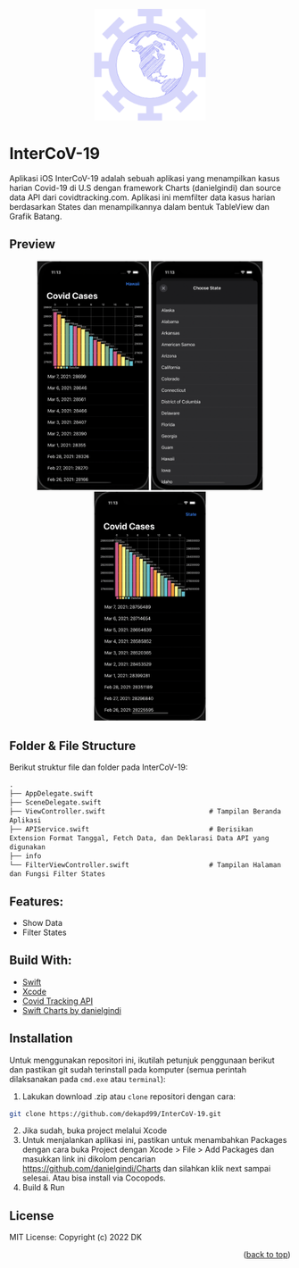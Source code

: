 <!-- ABOUT THE PROJECT -->
<p align="center">
  <a href="#" target="_blank"><img src="InterCoV-19.png" width="200"></a>
</p>

# InterCoV-19
Aplikasi iOS InterCoV-19 adalah sebuah aplikasi yang menampilkan kasus harian Covid-19 di U.S dengan framework Charts (danielgindi) dan source data API dari covidtracking.com. Aplikasi ini memfilter data kasus harian berdasarkan States dan menampilkannya dalam bentuk TableView dan Grafik Batang.

## Preview
<p align="center">
    <a href="#" target="_blank"><img src="1.png" width="200"></a>
    <a href="#" target="_blank"><img src="2.png" width="200"></a>
    <a href="#" target="_blank"><img src="3.png" width="200"></a>
</p>

<!-- ABOUT THE FILE & FOLDER STRUCTURE -->
## Folder & File Structure
Berikut struktur file dan folder pada InterCoV-19:

    .
    ├── AppDelegate.swift
    ├── SceneDelegate.swift
    ├── ViewController.swift                          # Tampilan Beranda Aplikasi
    ├── APIService.swift                              # Berisikan Extension Format Tanggal, Fetch Data, dan Deklarasi Data API yang digunakan
    ├── info
    └── FilterViewController.swift                    # Tampilan Halaman dan Fungsi Filter States

## Features:

* Show Data
* Filter States

## Build With:
* [Swift](https://www.swift.org/documentation/)
* [Xcode](https://developer.apple.com/xcode/)
* [Covid Tracking API](https://covidtracking.com/data/api/version-2)
* [Swift Charts by danielgindi](https://github.com/danielgindi/Charts)

<!-- How to Install -->
## Installation
Untuk menggunakan repositori ini, ikutilah petunjuk penggunaan berikut dan pastikan git sudah terinstall pada komputer (semua perintah dilaksanakan pada `cmd.exe` atau `terminal`):

1. Lakukan download .zip atau `clone` repositori dengan cara:
```bash
git clone https://github.com/dekapd99/InterCoV-19.git
```

2. Jika sudah, buka project melalui Xcode
3. Untuk menjalankan aplikasi ini, pastikan untuk menambahkan Packages dengan cara buka Project dengan Xcode > File > Add Packages dan masukkan link ini dikolom pencarian https://github.com/danielgindi/Charts dan silahkan klik next sampai selesai. Atau bisa install via Cocopods.
4. Build & Run

<!-- What Kind of License? -->
## License
MIT License: Copyright (c) 2022 DK

<p align="right">(<a href="#top">back to top</a>)</p>
